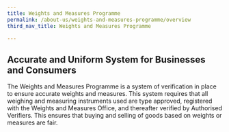```yaml
---
title: Weights and Measures Programme
permalink: /about-us/weights-and-measures-programme/overview
third_nav_title: Weights and Measures Programme

---
```


## Accurate and Uniform System for Businesses and Consumers
The Weights and Measures Programme is a system of verification in place to ensure accurate weights and measures. This system requires that all weighing and measuring instruments used are type approved, registered with the Weights and Measures Office, and thereafter verified by Authorised Verifiers. This ensures that buying and selling of goods based on weights or measures are fair.

